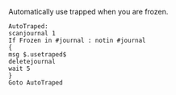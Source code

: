 Automatically use trapped when you are frozen.

```
AutoTraped:
scanjournal 1
If Frozen in #journal : notin #journal
{
msg $.usetraped$
deletejournal
wait 5
}
Goto AutoTraped
```
